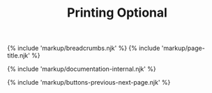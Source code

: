 ﻿---
title: Printing Optional
layout: default-public
---

{% include 'markup/breadcrumbs.njk' %}
{% include 'markup/page-title.njk' %}

{% include 'markup/documentation-internal.njk' %}

{% include 'markup/buttons-previous-next-page.njk' %}
